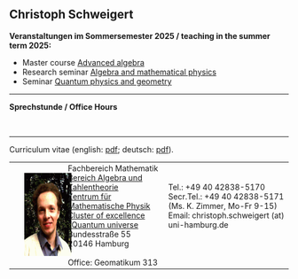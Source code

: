 <h2>Christoph Schweigert</h2>
<table summary="Adressinformationen" align="center" cellspacing="2" width="85%">
<tbody><tr>
<td>
<img hspace="20" height="150" alt="Photo" src="fot.gif">
</td>
<td>
Fachbereich Mathematik<br>
<a href="http://www.math.uni-hamburg.de/spag/az"> Bereich Algebra und 
Zahlentheorie </a> <br>
<a href="http://www.zmp.uni-hamburg.de"> Zentrum f&uuml;r Mathematische 
Physik</a> <br>
<a href="https://www.qu.uni-hamburg.de/">Cluster of excellence "Quantum universe</a><br>
Bundesstraße 55 <br>
20146 Hamburg<br> <br>
Office: Geomatikum 313
</td>
<td>
Tel.: +49 40 42838-5170 <br>
Secr.Tel.: +49 40 42838-5171 <br>
(Ms. K. Zimmer, Mo-Fr 9-15) <br>
Email:
christoph.schweigert (at) uni-hamburg.de<br><br><br>
</td>
</tr>

<strong>
Veranstaltungen im Sommersemester 2025 / teaching in the summer term
2025:</strong>
<ul>
<li> Master course <a href="https://www.math.uni-hamburg.de/home/schweigert/ss23/algebra2.html">
Advanced algebra</a>
<li> Research seminar <a href="https://www.math.uni-hamburg.de/home/schweigert/ss23/fose.html">
Algebra and mathematical physics</a>
<li> Seminar <a href="http://zmp.math.uni-hamburg.de/frame.php?lg=en&sheet=events&subsheet=3">
Quantum physics and geometry</a></li>
</li>
</ul>

<p></p>
<hr>
<p>
<strong>Sprechstunde / Office Hours </strong><br>
<p></p>
<ul>
<!--#include virtual="/home/schweigert/sprechstunde.txt"-->
</ul>
<br>
<hr>
Curriculum vitae
(english: <a href="cv.pdf">pdf</a>;
deutsch: <a href="cvd.pdf">pdf</a>).

